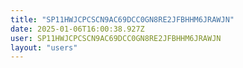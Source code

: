 ```yaml
---
title: "SP11HWJCPCSCN9AC69DCC0GN8RE2JFBHHM6JRAWJN"
date: 2025-01-06T16:00:38.927Z
user: SP11HWJCPCSCN9AC69DCC0GN8RE2JFBHHM6JRAWJN
layout: "users"
---
```

    